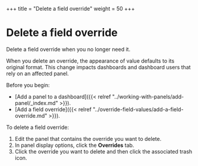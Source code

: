 +++
title = "Delete a field override"
weight = 50
+++

# Delete a field override

Delete a field override when you no longer need it.

When you delete an override, the appearance of value defaults to its original format. This change impacts dashboards and dashboard users that rely on an affected panel.

Before you begin:

- [Add a panel to a dashboard]({{< relref "../working-with-panels/add-panel/_index.md" >}}).
- [Add a field override]({{< relref "../override-field-values/add-a-field-override.md" >}}).

To delete a field override:

1. Edit the panel that contains the override you want to delete.
1. In panel display options, click the **Overrides** tab.
1. Click the override you want to delete and then click the associated trash icon.
